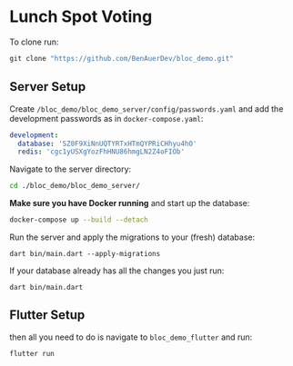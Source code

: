 # Lunch Spot Voting

To clone run:

```dart
git clone "https://github.com/BenAuerDev/bloc_demo.git"
```

## Server Setup

Create `/bloc_demo/bloc_demo_server/config/passwords.yaml` and add the development passwords as in `docker-compose.yaml`:

```yaml
development:
  database: 'SZ0F9XiNnUQTYRTxHTmQYPRiCHhyu4hO'
  redis: 'cgc1yUSXgYozFhHNU86hmgLN2Z4oFIOb'
```

Navigate to the server directory:

```bash
cd ./bloc_demo/bloc_demo_server/
```

**Make sure you have Docker running** and start up the database:

```bash
docker-compose up --build --detach
```

Run the server and apply the migrations to your (fresh) database:

```shell
dart bin/main.dart --apply-migrations
```

If your database already has all the changes you just run:

```shell
dart bin/main.dart
```

## Flutter Setup

then all you need to do is navigate to `bloc_demo_flutter` and run:

```shell
flutter run
```
